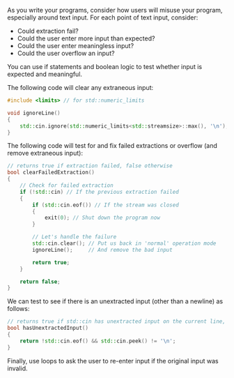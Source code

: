 As you write your programs, consider how users will misuse your program, especially around text input. For each point of text input, consider:

- Could extraction fail?
- Could the user enter more input than expected?
- Could the user enter meaningless input?
- Could the user overflow an input?

You can use if statements and boolean logic to test whether input is expected and meaningful.

The following code will clear any extraneous input:

```cpp
#include <limits> // for std::numeric_limits

void ignoreLine()
{
    std::cin.ignore(std::numeric_limits<std::streamsize>::max(), '\n');
}
```


The following code will test for and fix failed extractions or overflow (and remove extraneous input):

```cpp
// returns true if extraction failed, false otherwise
bool clearFailedExtraction()
{
    // Check for failed extraction
    if (!std::cin) // If the previous extraction failed
    {
        if (std::cin.eof()) // If the stream was closed
        {
            exit(0); // Shut down the program now
        }

        // Let's handle the failure
        std::cin.clear(); // Put us back in 'normal' operation mode
        ignoreLine();     // And remove the bad input

        return true;
    }

    return false;
}
```


We can test to see if there is an unextracted input (other than a newline) as follows:

```cpp
// returns true if std::cin has unextracted input on the current line, false otherwise
bool hasUnextractedInput()
{
    return !std::cin.eof() && std::cin.peek() != '\n';
}
```

Finally, use loops to ask the user to re-enter input if the original input was invalid.